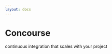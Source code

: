 ```yaml
---
layout: docs
---
```


# Concourse

<p id="blurb">continuous integration that scales with your project</p>
